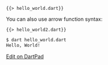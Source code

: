 <!--
title: Hello World
-->

<pre><code class="hljs dart">{{> hello_world.dart}}</code></pre>

You can also use arrow function syntax:

<pre><code class="hljs dart">{{> hello_world2.dart}}</code></pre>

```bash
$ dart hello_world.dart
Hello, World!
```

[Edit on DartPad](https://dartpad.dartlang.org/?source=c4c2f4d1-ecb7-4f12-9dec-12f1294cdcc0)